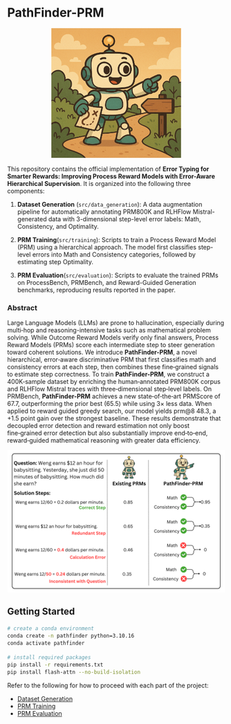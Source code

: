 # PathFinder-PRM

<!-- ![mascot](images/PathFinder.png) -->
<div align="center">
<img src="images/PathFinder.png" width="300">
</div>

This repository contains the official implementation of **Error Typing for Smarter Rewards: Improving Process Reward Models with Error-Aware Hierarchical Supervision**. It is organized into the following three components:

1. **Dataset Generation** (`src/data_generation`): A data augmentation pipeline for automatically annotating PRM800K and RLHFlow Mistral-generated data with 3-dimensional step-level error labels: Math, Consistency, and Optimality.

2. **PRM Training**(`src/training`): Scripts to train a Process Reward Model (PRM) using a hierarchical approach. The model first classifies step-level errors into Math and Consistency categories, followed by estimating step Optimality.

3. **PRM Evaluation**(`src/evaluation`): Scripts to evaluate the trained PRMs on ProcessBench, PRMBench, and Reward-Guided Generation benchmarks, reproducing results reported in the paper.

### Abstract
Large Language Models (LLMs) are prone to hallucination, especially during multi‑hop and reasoning-intensive tasks such as mathematical problem solving. While Outcome Reward Models verify only final answers, Process Reward Models (PRMs) score each intermediate step to steer generation toward coherent solutions. We introduce **PathFinder-PRM**, a novel hierarchical, error‑aware discriminative PRM that first classifies math and consistency errors at each step, then combines these fine‑grained signals to estimate step correctness. To train **PathFinder-PRM**, we construct a 400K‑sample dataset by enriching the human‑annotated PRM800K corpus and RLHFlow Mistral traces with three‑dimensional step‑level labels. On PRMBench, **PathFinder-PRM** achieves a new state‑of‑the‑art PRMScore of 67.7, outperforming the prior best (65.5) while using 3× less data. When applied to reward guided greedy search, our model yields prm@8 48.3, a +1.5 point gain over the strongest baseline. These results demonstrate that decoupled error detection and reward estimation not only boost fine‑grained error detection but also substantially improve end‑to‑end, reward‑guided mathematical reasoning with greater data efficiency.

![Methodology](images/PathFinder-PRM-method.png)

## Getting Started
```bash
# create a conda environment
conda create -n pathfinder python=3.10.16
conda activate pathfinder

# install required packages
pip install -r requirements.txt
pip install flash-attn --no-build-isolation
```

Refer to the following for how to proceed with each part of the project:

* [Dataset Generation](src/data_generation/README.md)
* [PRM Training](src/training/README.md)
* [PRM Evaluation](src/evaluation/README.md)

